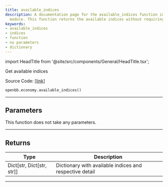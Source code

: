 ```yaml
---
title: available_indices
description: A documentation page for the available_indices function in the OpenBBTerminal
  module. This function returns the available indices without requiring parameters.
keywords:
- available_indices
- indices
- function
- no parameters
- dictionary
---
```


import HeadTitle from '@site/src/components/General/HeadTitle.tsx';

<HeadTitle title="economy.available_indices - Reference | OpenBB SDK Docs" />

Get available indices

Source Code: [[link](https://github.com/OpenBB-finance/OpenBBTerminal/tree/main/openbb_terminal/economy/yfinance_model.py#L669)]

```python wordwrap
openbb.economy.available_indices()
```

---

## Parameters

This function does not take any parameters.

---

## Returns

| Type | Description |
| ---- | ----------- |
| Dict[str, Dict[str, str]] | Dictionary with available indices and respective detail |
---

